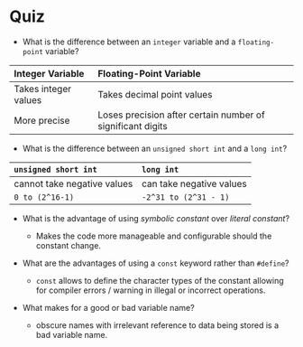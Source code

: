 Quiz
=======

- What is the difference between an `integer` variable and a `floating-point` variable?

| Integer Variable | Floating-Point Variable |
|:-----------------|:------------------------|
| Takes integer values | Takes decimal point values |
| More precise | Loses precision after certain number of significant digits |

- What is the difference between an `unsigned short int` and a `long int`?

| `unsigned short int` | `long int` |
|:---------------------|:-----------|
| cannot take negative values | can take negative values |
| `0 to (2^16-1)` | `-2^31 to (2^31 - 1)` |

- What is the advantage of using _symbolic constant_ over _literal constant_?
    - Makes the code more manageable and configurable should the constant change. 

- What are the advantages of using a `const` keyword rather than `#define`?
    - `const` allows to define the character types of the constant allowing for compiler errors / warning in illegal or incorrect operations.
- What makes for a good or bad variable name?
    - obscure names with irrelevant reference to data being stored is a bad variable name. 

